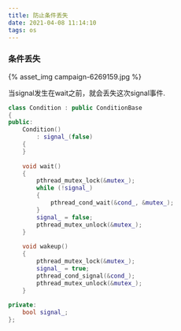 ```yaml
---
title: 防止条件丢失
date: 2021-04-08 11:14:10
tags: os
---
```


 

### 条件丢失

{% asset_img campaign-6269159.jpg %}

<!--More-->

当signal发生在wait之前，就会丢失这次signal事件.

```c++
class Condition : public ConditionBase
{
public:
    Condition()
        : signal_(false)
    {
    }
 
    void wait()
    {
        pthread_mutex_lock(&mutex_);
        while (!signal_)
        {
            pthread_cond_wait(&cond_, &mutex_);
        }
        signal_ = false;
        pthread_mutex_unlock(&mutex_);
    }
 
    void wakeup()
    {
        pthread_mutex_lock(&mutex_);
        signal_ = true;
        pthread_cond_signal(&cond_);
        pthread_mutex_unlock(&mutex_);
    }
 
private:
    bool signal_;
};
```



